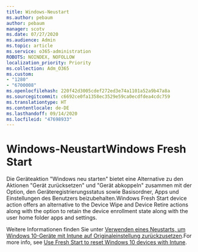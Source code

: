 ```yaml
---
title: Windows-Neustart
ms.author: pebaum
author: pebaum
manager: scotv
ms.date: 07/27/2020
ms.audience: Admin
ms.topic: article
ms.service: o365-administration
ROBOTS: NOINDEX, NOFOLLOW
localization_priority: Priority
ms.collection: Adm_O365
ms.custom:
- "1280"
- "6700008"
ms.openlocfilehash: 220f42d3005cdef272ed3e74a1101a52a9b47a8a
ms.sourcegitcommit: c6692ce0fa1358ec3529e59ca0ecdfdea4cdc759
ms.translationtype: HT
ms.contentlocale: de-DE
ms.lasthandoff: 09/14/2020
ms.locfileid: "47698933"
---
```

# <a name="windows-fresh-start"></a><span data-ttu-id="64021-102">Windows-Neustart</span><span class="sxs-lookup"><span data-stu-id="64021-102">Windows Fresh Start</span></span>

<span data-ttu-id="64021-103">Die Geräteaktion "Windows neu starten" bietet eine Alternative zu den Aktionen "Gerät zurücksetzen" und "Gerät abkoppeln" zusammen mit der Option, den Geräteregistrierungsstatus sowie Basisordner, Apps und Einstellungen des Benutzers beizubehalten.</span><span class="sxs-lookup"><span data-stu-id="64021-103">Windows Fresh Start device action offers an alternative to the Device Wipe and Device Retire actions along with the option to retain the device enrollment state along with the user home folder apps and settings.</span></span>

<span data-ttu-id="64021-104">Weitere Informationen finden Sie unter [Verwenden eines Neustarts, um Windows 10-Geräte mit Intune auf Originaleinstellung zurückzusetzen](https://docs.microsoft.com/intune/device-fresh-start).</span><span class="sxs-lookup"><span data-stu-id="64021-104">For more info, see [Use Fresh Start to reset Windows 10 devices with Intune](https://docs.microsoft.com/intune/device-fresh-start).</span></span>